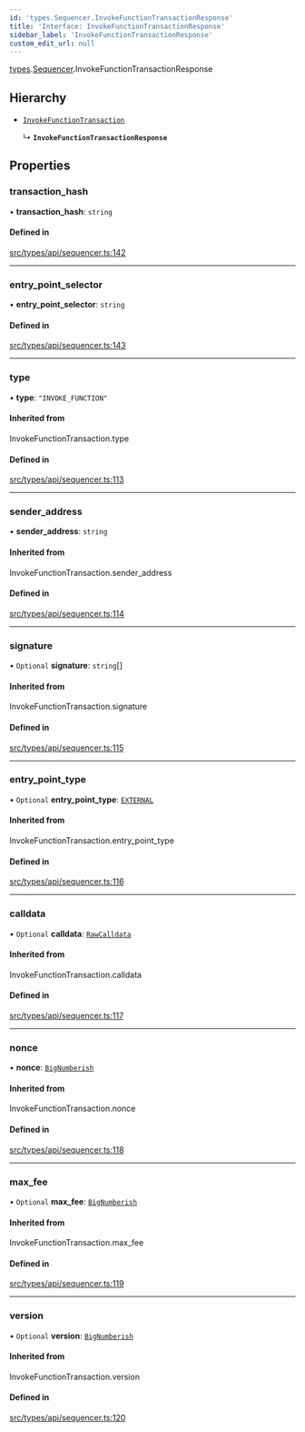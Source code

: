 ```yaml
---
id: 'types.Sequencer.InvokeFunctionTransactionResponse'
title: 'Interface: InvokeFunctionTransactionResponse'
sidebar_label: 'InvokeFunctionTransactionResponse'
custom_edit_url: null
---
```


[types](../namespaces/types.md).[Sequencer](../namespaces/types.Sequencer.md).InvokeFunctionTransactionResponse

## Hierarchy

- [`InvokeFunctionTransaction`](../namespaces/types.Sequencer.md#invokefunctiontransaction)

  ↳ **`InvokeFunctionTransactionResponse`**

## Properties

### transaction_hash

• **transaction_hash**: `string`

#### Defined in

[src/types/api/sequencer.ts:142](https://github.com/0xs34n/starknet.js/blob/v5.14.1/src/types/api/sequencer.ts#L142)

---

### entry_point_selector

• **entry_point_selector**: `string`

#### Defined in

[src/types/api/sequencer.ts:143](https://github.com/0xs34n/starknet.js/blob/v5.14.1/src/types/api/sequencer.ts#L143)

---

### type

• **type**: `"INVOKE_FUNCTION"`

#### Inherited from

InvokeFunctionTransaction.type

#### Defined in

[src/types/api/sequencer.ts:113](https://github.com/0xs34n/starknet.js/blob/v5.14.1/src/types/api/sequencer.ts#L113)

---

### sender_address

• **sender_address**: `string`

#### Inherited from

InvokeFunctionTransaction.sender_address

#### Defined in

[src/types/api/sequencer.ts:114](https://github.com/0xs34n/starknet.js/blob/v5.14.1/src/types/api/sequencer.ts#L114)

---

### signature

• `Optional` **signature**: `string`[]

#### Inherited from

InvokeFunctionTransaction.signature

#### Defined in

[src/types/api/sequencer.ts:115](https://github.com/0xs34n/starknet.js/blob/v5.14.1/src/types/api/sequencer.ts#L115)

---

### entry_point_type

• `Optional` **entry_point_type**: [`EXTERNAL`](../enums/types.EntryPointType.md#external)

#### Inherited from

InvokeFunctionTransaction.entry_point_type

#### Defined in

[src/types/api/sequencer.ts:116](https://github.com/0xs34n/starknet.js/blob/v5.14.1/src/types/api/sequencer.ts#L116)

---

### calldata

• `Optional` **calldata**: [`RawCalldata`](../namespaces/types.md#rawcalldata)

#### Inherited from

InvokeFunctionTransaction.calldata

#### Defined in

[src/types/api/sequencer.ts:117](https://github.com/0xs34n/starknet.js/blob/v5.14.1/src/types/api/sequencer.ts#L117)

---

### nonce

• **nonce**: [`BigNumberish`](../namespaces/types.md#bignumberish)

#### Inherited from

InvokeFunctionTransaction.nonce

#### Defined in

[src/types/api/sequencer.ts:118](https://github.com/0xs34n/starknet.js/blob/v5.14.1/src/types/api/sequencer.ts#L118)

---

### max_fee

• `Optional` **max_fee**: [`BigNumberish`](../namespaces/types.md#bignumberish)

#### Inherited from

InvokeFunctionTransaction.max_fee

#### Defined in

[src/types/api/sequencer.ts:119](https://github.com/0xs34n/starknet.js/blob/v5.14.1/src/types/api/sequencer.ts#L119)

---

### version

• `Optional` **version**: [`BigNumberish`](../namespaces/types.md#bignumberish)

#### Inherited from

InvokeFunctionTransaction.version

#### Defined in

[src/types/api/sequencer.ts:120](https://github.com/0xs34n/starknet.js/blob/v5.14.1/src/types/api/sequencer.ts#L120)
